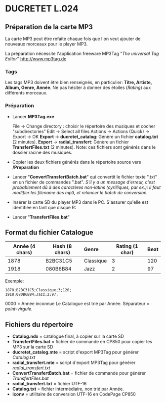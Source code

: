 # DUCRETET L.024

## Préparation de la carte MP3

La carte MP3 peut être refaite chaque fois que l'on veut ajouter de nouveaux morceaux pour le player MP3.

La préparation nécessite l'application freeware MP3Tag "*The universal Tag Editor*" http://www.mp3tag.de

### Tags

Les tags MP3 doivent être bien renseignés, en particulier: **Titre, Artiste, Album, Genre, Année**.
Ne pas hésiter à donner des étoiles (*Rating*) aux différents morceaux.

### Préparation

* Lancer **MP3Tag.exe**

   File → Change directory : choisir le répertoire des musiques et cocher "subdirectories"
   Edit → Select all files
   Actions → Actions (Quick) → Export → OK
   **Export** → **ducretet_catalog**:  Génère un fichier **catalog.txt** (2 minutes).
   **Export** → **radial_transfert**: Génère un fichier **TransfertFiles.txt** (2 minutes).
   Note:  ces fichiers sont générés dans le dossier racine des musiques.

* Copier les deux fichiers générés dans le répertoire source vers **/Preparation**

* Lancer "**ConvertTransfertBatch.bat**" qui convertit le fichier texte ".txt" en un fichier de commandes ".bat". *S'il y a un message d'erreur, c'est probablement dû à des caractères non-latins (cyrilliques, par ex.): il faut modifier les filename des mp3, et relancer le batch de conversion.*

* Insérer la carte SD du player MP3 dans le PC. S'assurer qu'elle est identifiée en tant que disque R:

* Lancer "**TransfertFiles.bat**"

## Format du fichier Catalogue

| Année (4 chars) | Hash (8 chars) | Genre | Rating (1 char) |Beat|
| --------------- | -------------- | :--------------- | --------------- | --------------- |
| 1878            | B2BC31C5       | Classique | 3         |120|
| 1918            | 080B6B84       | Jazz        | 2           |97|

Exemple:

```
1878;B2BC31C5;Classique;3;120;
1918;080B6B84;Jazz;2;97;
```

0000 = Année inconnue
Le Catalogue est trié par Année. Séparateur = *point-virgule*.

## Fichiers du répertoire

* **Catalog.ndx** = catalogue final, à copier sur la carte SD
* **TransfertFiles.bat** = fichier de commande en CP850 pour copier les MP3 sur la carte SD
* **ducretet_catalog.mte** = script d'export MP3Tag pour générer *Catalog.txt*
* **radial_transfert.mte** = script d'export MP3Tag pour générer *radial_transfert.txt*
* **ConvertTransfertBatch.bat** = fichier de commande pour générer *TransfertFiles.bat*
* **radial_transfert.txt** = fichier UTF-16
* **Catalog.txt** = fichier intermédiaire, non trié par Année.
* **iconv** = utilitaire de conversion UTF-16 en CodePage CP850

